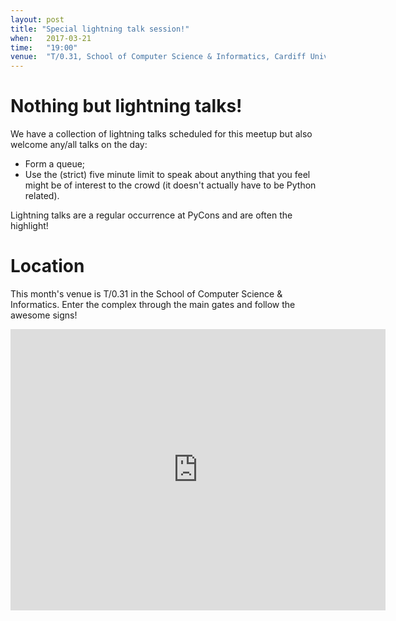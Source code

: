 ```yaml
---
layout: post
title: "Special lightning talk session!"
when:   2017-03-21
time:   "19:00"
venue:  "T/0.31, School of Computer Science & Informatics, Cardiff University"
---
```


# Nothing but lightning talks!

We have a collection of lightning talks scheduled for this meetup but also
welcome any/all talks on the day:

- Form a queue;
- Use the (strict) five minute limit to speak about anything that you feel might
  be of interest to the crowd (it doesn't actually have to be Python related).

Lightning talks are a regular occurrence at PyCons and are often the highlight!

# Location

This month's venue is T/0.31 in the School of Computer Science & Informatics. Enter the complex through the main gates and follow the awesome signs!

<iframe src="https://www.google.com/maps/embed?pb=!1m18!1m12!1m3!1d2484.5563658121855!2d-3.1726044842308547!3d51.4846569796314!2m3!1f0!2f0!3f0!3m2!1i1024!2i768!4f13.1!3m3!1m2!1s0x486e1cb8742c46f5%3A0xc620b871e5d19cac!2sTrevithick+Bldg%2C+Cardiff+CF24!5e0!3m2!1sen!2suk!4v1456917752266" width="600" height="450" frameborder="0" style="border:0" allowfullscreen>&nbsp;</iframe>
